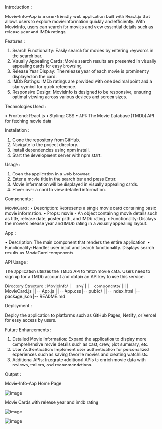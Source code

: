 Introduction :

Movie-Info-App is a user-friendly web application built with React.js that allows users to explore movie information quickly and efficiently. With MovieInfo, users can search for movies and view essential details such as release year and IMDb ratings.

Features :

1.	Search Functionality: Easily search for movies by entering keywords in the search bar.
2.	Visually Appealing Cards: Movie search results are presented in visually appealing cards for easy browsing.
3.	Release Year Display: The release year of each movie is prominently displayed on the card.
4.	IMDb Ratings: IMDb ratings are provided with one decimal point and a star symbol for quick reference.
5.	Responsive Design: MovieInfo is designed to be responsive, ensuring optimal viewing across various devices and screen sizes.

Technologies Used :

•	Frontend: React.js
•	Styling: CSS
•	API: The Movie Database (TMDb) API for fetching movie data

Installation :

1.	Clone the repository from GitHub.
2.	Navigate to the project directory.
3.	Install dependencies using npm install.
4.	Start the development server with npm start.

Usage :

1.	Open the application in a web browser.
2.	Enter a movie title in the search bar and press Enter.
3.	Movie information will be displayed in visually appealing cards.
4.	Hover over a card to view detailed information.

Components :

MovieCard :
•	Description: Represents a single movie card containing basic movie information.
•	Props: movie - An object containing movie details such as title, release date, poster path, and IMDb rating.
•	Functionality: Displays the movie's release year and IMDb rating in a visually appealing layout.

App :

•	Description: The main component that renders the entire application.
•	Functionality: Handles user input and search functionality. Displays search results as MovieCard components.

API Usage :

The application utilizes the TMDb API to fetch movie data. Users need to sign up for a TMDb account and obtain an API key to use this service.

Directory Structure :
MovieInfo/ |-- src/ | |-- components/ | | |-- MovieCard.js | |-- App.js | |-- App.css |-- public/ | |-- index.html |-- package.json |-- README.md 
 
Deployment :

Deploy the application to platforms such as GitHub Pages, Netlify, or Vercel for easy access by users.

Future Enhancements :

1.	Detailed Movie Information: Expand the application to display more comprehensive movie details such as cast, crew, plot summary, etc.
2.	User Authentication: Implement user authentication for personalized experiences such as saving favorite movies and creating watchlists.
3.	Additional APIs: Integrate additional APIs to enrich movie data with reviews, trailers, and recommendations.

Output :

Movie-Info-App Home Page  


![image](https://github.com/Tarun21p/Movie_Info_App/assets/127124654/b56e170a-cf38-46c0-8568-585fed787223)


Movie Cards with release year and imdb rating


![image](https://github.com/Tarun21p/Movie_Info_App/assets/127124654/f935562d-2d36-49be-bd48-daec664805d2)


![image](https://github.com/Tarun21p/Movie_Info_App/assets/127124654/80b676d9-cb52-4b53-9a0d-dee839c4d305)




